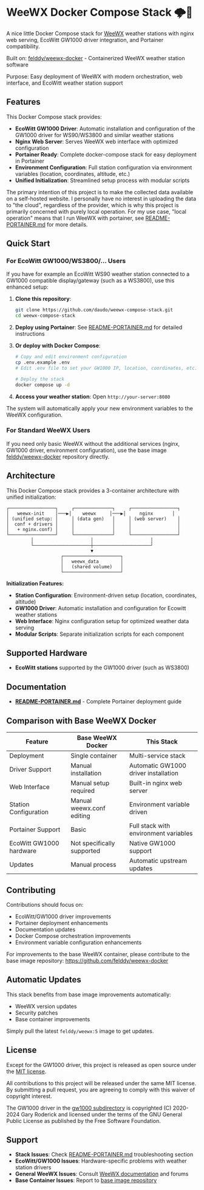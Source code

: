 # WeeWX Docker Compose Stack 🌩🐳

A nice little Docker Compose stack for [WeeWX](http://weewx.com) weather stations with nginx web serving, EcoWitt GW1000 driver integration, and Portainer compatibility.

Built on: [felddy/weewx-docker](https://github.com/felddy/weewx-docker) - Containerized WeeWX weather station software

Purpose: Easy deployment of WeeWX with modern orchestration, web interface, and EcoWitt weather station support

## Features

This Docker Compose stack provides:

- **EcoWitt GW1000 Driver**: Automatic installation and configuration of the GW1000 driver for WS90/WS3800 and similar weather stations
- **Nginx Web Server**: Serves WeeWX web interface with optimized configuration
- **Portainer Ready**: Complete docker-compose stack for easy deployment in Portainer
- **Environment Configuration**: Full station configuration via environment variables (location, coordinates, altitude, etc.)
- **Unified Initialization**: Streamlined setup process with modular scripts

The primary intention of this project is to make the collected data available on a self-hosted website. I personally have no interest in uploading the data to "the cloud", regardless of the provider, which is why this project is primarily concerned with purely local operation. For my use case, "local operation" means that I run WeeWX with portainer, see [README-PORTAINER.md](README-PORTAINER.md) for more details.

## Quick Start

### For EcoWitt GW1000/WS3800/... Users

If you have for example an EcoWitt WS90 weather station connected to a GW1000 compatible display/gateway (such as a WS3800), use this enhanced setup:

1. **Clone this repository**:

   ```bash
   git clone https://github.com/daudo/weewx-compose-stack.git
   cd weewx-compose-stack
   ```

2. **Deploy using Portainer**: See [README-PORTAINER.md](README-PORTAINER.md) for detailed instructions

3. **Or deploy with Docker Compose**:

   ```bash
   # Copy and edit environment configuration
   cp .env.example .env
   # Edit .env file to set your GW1000 IP, location, coordinates, etc.
   
   # Deploy the stack
   docker compose up -d
   ```

4. **Access your weather station**: Open `http://your-server:8080`

The system will automatically apply your new environment variables to the WeeWX configuration.

### For Standard WeeWX Users

If you need only basic WeeWX without the additional services (nginx, GW1000 driver, environment configuration), use the base image [felddy/weewx-docker](https://github.com/felddy/weewx-docker) repository directly.

## Architecture

This Docker Compose stack provides a 3-container architecture with unified initialization:

```
┌─────────────────┐     ┌──────────────┐     ┌─────────────────┐
│   weewx-init    │───▶│    weewx     │───▶│     nginx       │
│ (unified setup: │     │ (data gen)   │     │ (web server)    │
│  conf + drivers │     │              │     │                 │
│   + nginx.conf) │     │              │     │                 │
└─────────────────┘     └──────────────┘     └─────────────────┘
         │                     │                     │
         └─────────────────────┼─────────────────────┘
                               ▼
                    ┌─────────────────────┐
                    │   weewx_data        │
                    │   (shared volume)   │
                    └─────────────────────┘
```

**Initialization Features:**

- **Station Configuration**: Environment-driven setup (location, coordinates, altitude)
- **GW1000 Driver**: Automatic installation and configuration for Ecowitt weather stations
- **Web Interface**: Nginx configuration setup for optimized weather data serving
- **Modular Scripts**: Separate initialization scripts for each component

## Supported Hardware

- **EcoWitt stations** supported by the GW1000 driver (such as WS3800)

## Documentation

- **[README-PORTAINER.md](README-PORTAINER.md)** - Complete Portainer deployment guide

## Comparison with Base WeeWX Docker

| Feature | Base WeeWX Docker | This Stack |
|---------|-------------------|------------|
| Deployment | Single container | Multi-service stack |
| Driver Support | Manual installation | Automatic GW1000 driver installation |
| Web Interface | Manual setup required | Built-in nginx web server |
| Station Configuration | Manual weewx.conf editing | Environment variable driven |
| Portainer Support | Basic | Full stack with environment variables |
| EcoWitt GW1000 hardware | Not specifically supported | Native GW1000 support |
| Updates | Manual process | Automatic upstream updates |

## Contributing

Contributions should focus on:

- EcoWitt/GW1000 driver improvements
- Portainer deployment enhancements  
- Documentation updates
- Docker Compose orchestration improvements
- Environment variable configuration enhancements

For improvements to the base WeeWX container, please contribute to the base image repository: <https://github.com/felddy/weewx-docker>

## Automatic Updates

This stack benefits from base image improvements automatically:

- WeeWX version updates
- Security patches
- Base container improvements

Simply pull the latest `felddy/weewx:5` image to get updates.

## License

Except for the GW1000 driver, this project is released as open source under the [MIT license](LICENSE).

All contributions to this project will be released under the same MIT license. By submitting a pull request, you are agreeing to comply with this waiver of copyright interest.

The GW1000 driver in the [gw1000 subdirectory](./gw1000/) is copyrighted (C) 2020-2024 Gary Roderick and licensed under
the terms of the GNU General Public License as published by the Free Software Foundation.

## Support

- **Stack Issues**: Check [README-PORTAINER.md](README-PORTAINER.md) troubleshooting section  
- **EcoWitt/GW1000 Issues**: Hardware-specific problems with weather station drivers
- **General WeeWX Issues**: Consult [WeeWX documentation](https://weewx.com/docs/) and forums
- **Base Container Issues**: Report to [base image repository](https://github.com/felddy/weewx-docker/issues)
